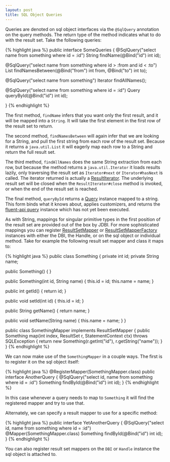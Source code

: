 ```yaml
---
layout: post
title: SQL Object Queries
---
```


Queries are denoted on sql object interfaces via the <code>@SqlQuery</code> annotation on the query methods. The return type of the method indicates what to do with the result set. Take the following queries:

{% highlight java %}
public interface SomeQueries
{
  @SqlQuery("select name from something where id = :id")
  String findName(@Bind("id") int id);

  @SqlQuery("select name from something where id > :from and id < :to")
  List<String> findNamesBetween(@Bind("from") int from, @Bind("to") int to);

  @SqlQuery("select name from something")
  Iterator<String> findAllNames();
  
  @SqlQuery("select name from something where id = :id")
  Query<String> queryById(@Bind("id") int id);

}
{% endhighlight %}

The first method, <code>findName</code> infers that you want only the first result, and it will be mapped into a <code>String</code>. It will take the first element in the first row of the result set to return.

The second method, <code>findNamesBetween</code> will again infer that we are looking for a String, and pull the first string from each row of the result set. Because it returns a <code>java.util.List</code> it will eagerly map each row to a String and return the full result set.

The third method, <code>findAllNames</code> does the same String extraction from each row, but because the method returns a <code>java.util.Iterator</code> it loads results lazily, only traversing the result set as <code>Iterator#next</code> or <code>Iterator#hasNext</code> is called. The iterator returned is actually a [ResultIterator](/maven_site/apidocs/org/skife/jdbi/v2/ResultIterator.html). The underlying result set will be closed when the <code>ResultIterator#close</code> method is invoked, or when the end of the result set is reached.

The final method, <code>queryById</code> returns a [Query](/maven_site/apidocs/org/skife/jdbi/v2/Query.html) instance mapped to a string. This form binds what it knows about, applies customizers, and returns the [fluent-api query](/fluent_queries/) instance which has not yet been executed.

As with String, mappings for singular primitive types in the first position of the result set are provided out of the box by JDBI. For more sophisticated mappings you can register [ResultSetMapper](/maven_site/apidocs/org/skife/jdbi/v2/tweak/ResultSetMapper.html) or [ResultSetMapperFactory](/maven_site/apidocs/org/skife/jdbi/v2/ResultSetMapperFactory.html) instances with either the DBI, the Handle, or on the sql object or individual method. Take for example the following result set mapper and class it maps to:

{% highlight java %}
public class Something
{
  private int id;
  private String name;
  
  public Something() { }

  public Something(int id, String name)
  {
    this.id = id;
    this.name = name;
  }

  public int getId()
  {
    return id;
  }

  public void setId(int id)
  {
    this.id = id;
  }

  public String getName()
  {
    return name;
  }

  public void setName(String name)
  {
    this.name = name;
  }
}

public class SomethingMapper implements ResultSetMapper<Something>
{
  public Something map(int index, ResultSet r, StatementContext ctx) throws SQLException
  {
    return new Something(r.getInt("id"), r.getString("name"));
  }
}
{% endhighlight %}

We can now make use of the <code>SomethingMapper</code> in a couple ways. The first is to register it on the sql object itself:

{% highlight java %}
@RegisterMapper(SomethingMapper.class)
public interface AnotherQuery
{
  @SqlQuery("select id, name from something where id = :id")
  Something findById(@Bind("id") int id);
}
{% endhighlight %}

In this case whenever a query needs to map to <code>Something</code> it will find the registered mapper and try to use that.

Alternately, we can specify a result mapper to use for a specific method:

{% highlight java %}
public interface YetAnotherQuery
{
  @SqlQuery("select id, name from something where id = :id")
  @Mapper(SomethingMapper.class)
  Something findById(@Bind("id") int id);
}
{% endhighlight %}

You can also register result set mappers on the <code>DBI</code> or <code>Handle</code> instance the sql object is attached to.

